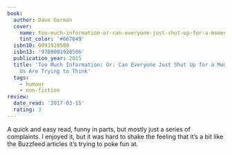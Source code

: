 ```yaml
---
book:
  author: Dave Gorman
  cover:
    name: too-much-information-or-can-everyone-just-shut-up-for-a-moment-some-of-us-are-trying-to-think.jpg
    tint_color: '#667849'
  isbn10: 0091928508
  isbn13: '9780091928506'
  publication_year: 2015
  title: 'Too Much Information: Or: Can Everyone Just Shut Up for a Moment, Some of
    Us Are Trying to Think'
  tags:
    - humour
    - non-fiction
review:
  date_read: '2017-03-15'
  rating: 3
---
```


A quick and easy read, funny in parts, but mostly just a series of complaints. I enjoyed it, but it was hard to shake the feeling that it’s a bit like the Buzzfeed articles it’s trying to poke fun at.